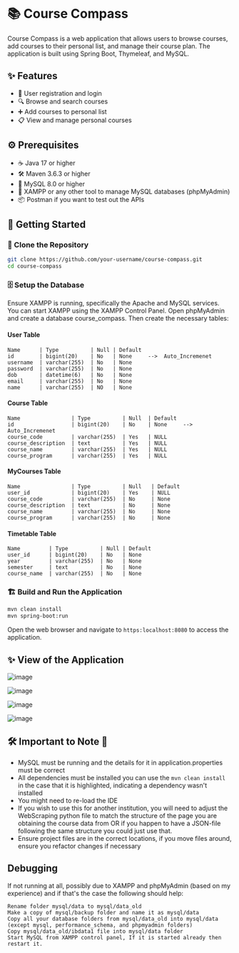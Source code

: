 # 📚 Course Compass

Course Compass is a web application that allows users to browse courses, add courses to their personal list, and manage their course plan. The application is built using Spring Boot, Thymeleaf, and MySQL.

## ✨ Features

- 📝 User registration and login
- 🔍 Browse and search courses
- ➕ Add courses to personal list
- 📋 View and manage personal courses

## ⚙️ Prerequisites

- ☕ Java 17 or higher
- 🛠️ Maven 3.6.3 or higher
- 🐬 MySQL 8.0 or higher
- 🔧 XAMPP or any other tool to manage MySQL databases (phpMyAdmin)
- 📦 Postman if you want to test out the APIs

## 🚀 Getting Started

### 🔧 Clone the Repository

```bash
git clone https://github.com/your-username/course-compass.git
cd course-compass
```

### 🗄️ Setup the Database

Ensure XAMPP is running, specifically the Apache and MySQL services. You can start XAMPP using the XAMPP Control Panel. Open phpMyAdmin and create a database course_compass. Then create the necessary tables:

#### User Table
```
Name      | Type          | Null | Default
id        | bigint(20)    | No   | None     -->  Auto_Incremenet
username  | varchar(255)  | No   | None
password  | varchar(255)  | No   | None
dob       | datetime(6)   | No   | None
email     | varchar(255)  | No   | None 
name      | varchar(255)  | NO   | None
```

#### Course Table
```
Name                | Type          | Null  | Default
id                  | bigint(20)    | No    | None     -->  Auto_Incremenet
course_code         | varchar(255)  | Yes   | NULL
course_description  | text          | Yes   | NULL
course_name         | varchar(255)  | Yes   | NULL
course_program      | varchar(255)  | Yes   | NULL
```

#### MyCourses Table
```
Name                | Type          | Null   | Default
user_id             | bigint(20)    | Yes    | NULL 
course_code         | varchar(255)  | No     | None
course_description  | text          | No     | None
course_name         | varchar(255)  | No     | None
course_program      | varchar(255)  | No     | None
```

#### Timetable Table
```
Name         | Type          | Null | Default
user_id      | bigint(20)    | No   | None    
year         | varchar(255)  | No   | None
semester     | text          | No   | None
course_name  | varchar(255)  | No   | None
```

### 🏗️ Build and Run the Application

```bash
mvn clean install
mvn spring-boot:run
```

Open the web browser and navigate to `https:localhost:8080` to access the application.

## ✨ View of the Application

![image](https://github.com/user-attachments/assets/32faa259-5016-4503-82e9-4c90b6f96cec)

![image](https://github.com/user-attachments/assets/5e0b9be4-1365-4fa5-b478-3ad2fdcdd503)

![image](https://github.com/user-attachments/assets/9e7a428c-aac5-477e-9ca1-1d10e521dd4a)

![image](https://github.com/user-attachments/assets/7f6562b8-cc8d-4e6c-bb17-c1a20af4db0c)


## 🛠️ Important to Note 📌

- MySQL must be running and the details for it in application.properties must be correct
- All dependencies must be installed you can use the ``mvn clean install`` in the case that it is highlighted, indicating a dependency wasn't installed
- You might need to re-load the IDE
- If you wish to use this for another institution, you will need to adjust the WebScraping python file to match the structure of the page you are obtaining the course data from OR if you happen to have a JSON-file following the same structure you could just use that.
- Ensure project files are in the correct locations, if you move files around, ensure you refactor changes if necessary

## Debugging
If not running at all, possibly due to XAMPP and phpMyAdmin (based on my experience) and if that's the case the following should help:
```
Rename folder mysql/data to mysql/data_old
Make a copy of mysql/backup folder and name it as mysql/data
Copy all your database folders from mysql/data_old into mysql/data (except mysql, performance_schema, and phpmyadmin folders)
Copy mysql/data_old/ibdata1 file into mysql/data folder
Start MySQL from XAMPP control panel, If it is started already then restart it.
```
